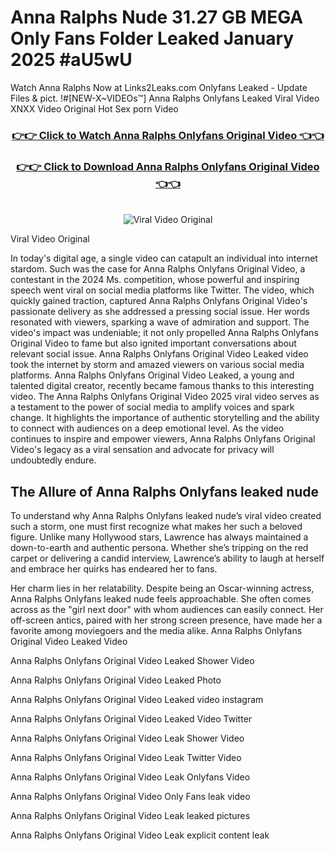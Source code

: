 # Anna Ralphs Nude 31.27 GB MEGA Only Fans Folder Leaked January 2025 #aU5wU

Watch Anna Ralphs Now at Links2Leaks.com Onlyfans Leaked - Update Files & pict. !#[NEW-X~VIDEOs™] Anna Ralphs Onlyfans Leaked Viral Video XNXX Video Original Hot Sex porn Video
<br>
<div align="center">
<h3><a href="https://links2leaks.com/annaralphs" rel="nofollow">👉👉 Click to Watch Anna Ralphs Onlyfans Original Video 👈👈</a></h3>
<h3><a href="https://links2leaks.com/annaralphs" rel="nofollow">👉👉 Click to Download Anna Ralphs Onlyfans Original Video 👈👈</a></h3>
<br>
<a href="https://links2leaks.com/annaralphs" rel="nofollow"><img src="https://i.ibb.co/Gkj2r4b/banner.png" alt="Viral Video Original" style="max-width: 100%; display: inline-block;" data-target="animated-image.originalImage"></a>
</div>

Viral Video Original

In today's digital age, a single video can catapult an individual into internet stardom. Such was the case for Anna Ralphs Onlyfans Original Video, a contestant in the 2024 Ms. competition, whose powerful and inspiring speech went viral on social media platforms like Twitter.
The video, which quickly gained traction, captured Anna Ralphs Onlyfans Original Video's passionate delivery as she addressed a pressing social issue. Her words resonated with viewers, sparking a wave of admiration and support. The video's impact was undeniable; it not only propelled Anna Ralphs Onlyfans Original Video to fame but also ignited important conversations about relevant social issue.
Anna Ralphs Onlyfans Original Video Leaked video took the internet by storm and amazed viewers on various social media platforms. Anna Ralphs Onlyfans Original Video Leaked, a young and talented digital creator, recently became famous thanks to this interesting video.
The Anna Ralphs Onlyfans Original Video 2025 viral video serves as a testament to the power of social media to amplify voices and spark change. It highlights the importance of authentic storytelling and the ability to connect with audiences on a deep emotional level. As the video continues to inspire and empower viewers, Anna Ralphs Onlyfans Original Video's legacy as a viral sensation and advocate for privacy will undoubtedly endure.

<h2>The Allure of Anna Ralphs Onlyfans leaked nude</h2>


To understand why Anna Ralphs Onlyfans leaked nude’s viral video created such a storm, one must first recognize what makes her such a beloved figure. Unlike many Hollywood stars, Lawrence has always maintained a down-to-earth and authentic persona. Whether she’s tripping on the red carpet or delivering a candid interview, Lawrence’s ability to laugh at herself and embrace her quirks has endeared her to fans.

Her charm lies in her relatability. Despite being an Oscar-winning actress, Anna Ralphs Onlyfans leaked nude feels approachable. She often comes across as the "girl next door" with whom audiences can easily connect. Her off-screen antics, paired with her strong screen presence, have made her a favorite among moviegoers and the media alike.
Anna Ralphs Onlyfans Original Video Leaked Video

Anna Ralphs Onlyfans Original Video Leaked Shower Video

Anna Ralphs Onlyfans Original Video Leaked Photo

Anna Ralphs Onlyfans Original Video Leaked video instagram

Anna Ralphs Onlyfans Original Video Leaked Video Twitter

Anna Ralphs Onlyfans Original Video Leak Shower Video

Anna Ralphs Onlyfans Original Video Leak Twitter Video

Anna Ralphs Onlyfans Original Video Leak Onlyfans Video

Anna Ralphs Onlyfans Original Video Only Fans leak video

Anna Ralphs Onlyfans Original Video Leak leaked pictures

Anna Ralphs Onlyfans Original Video Leak explicit content leak